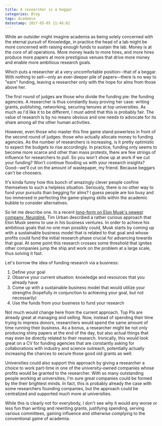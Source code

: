 ```yaml
---
title: A researcher is a beggar
categories: Blog
tags: Academia
datestamp: 2017-05-05 11:48:02
---
```


While an outsider might imagine academia as being solely concerned with the eternal pursuit of Knowledge, in practice the head of a lab might be more concerned with raising enough funds to sustain the lab. Money is at the core of all operations. More money leads to more hires, and more hires produce more papers at more prestigious venues that drive more money and enable more ambitious research goals.

Which puts a researcher at a very uncomfortable position--that of a beggar. With nothing to sell––only an ever-deeper pile of papers––there is no way to "earn" funding, leaving a researcher only with the hope for alms from those above her.

The first round of judges are those who divide the funding pie: the funding agencies. A researcher is thus constantly busy proving her case: writing grants, publishing, networking, securing tenures at top universities. As much as I'd like it to be different, I must admit that this is probably fair. The value of research is by no means obvious and one needs to advocate for its share among all the other human activities.

However, even those who master this fine game stand powerless in front of the second round of judges: those who actually allocate money to funding agencies. As the number of researchers is increasing, is it pretty optimistic to expect the budgets to rise accordingly. In practice, funding only seems to become more scarce and other than mass protests, there are few strings of influence for researchers to pull. So you won't show up at work if we cut your funding? Won't continue flooding us with your research insights? Good--we'll cut on the amount of wastepaper, my friend. Because beggars can't be choosers.

It's kinda funny how this bunch of amazingly clever people confine themselves to such a helpless situation. Seriously, there is no other way to fund your pursuits than begging for alms? I guess people are too busy and too immersed in perfecting the game-playing skills within the academic bubble to consider alternatives.

So let me describe one. In a recent [long-form on Elon Musk's newest company, *Neuralink*](http://waitbutwhy.com/2017/04/neuralink.html), Tim Urban described a rather curious approach that Elon Musk seems to use in his business ventures. In order to achieve his ambitious goals that no one man possibly could, Musk starts by coming up with a sustainable business model that is related to that goal and whose profits could fund the initial research phase crucial for advancing towards that goal. At some point this research crosses some threshold that ignites other companies jump the ship and work on the problem at a large scale, thus solving it fast.

Let's borrow the idea of funding research via a business:

1. Define your goal
2. Observe your current situation: knowledge and resources that you already have
3. Come up with a sustainable business model that would utilize your strengths (hopefully in conjunction to achieving your goal, but not necessarily)
4. Use the funds from your business to fund your research

Not much would change here from the current approach. Top PIs are already great at managing and selling. Now, instead of spending their time trying to impress donors, researchers would spend the same amount of time running their business. As a bonus, a researcher might be not only producing shiny papers at the end of the day, but also actual things that may even be directly related to their research. Ironically, this would look great on a CV for funding agencies that are constantly asking for collaborations with industry and science outreach, potentially actually increasing the chances to secure those good old grants as well.

Universities could also support this approach by giving a researcher a choice to work part-time in one of the university-owned companies whose profits would be granted to the researcher. With so many outstanding people working at universities, I'm sure great companies could be formed by the their brightest minds. In fact, this is probably already the case with some researchers founding companies, but the approach could be centralized and supported much more at universities.

While this is clearly not for everybody, I don't see why it would any worse or less fun than writing and rewriting grants, justifying spending, serving various committees, gaining influence and otherwise complying to the conventional game of academia.